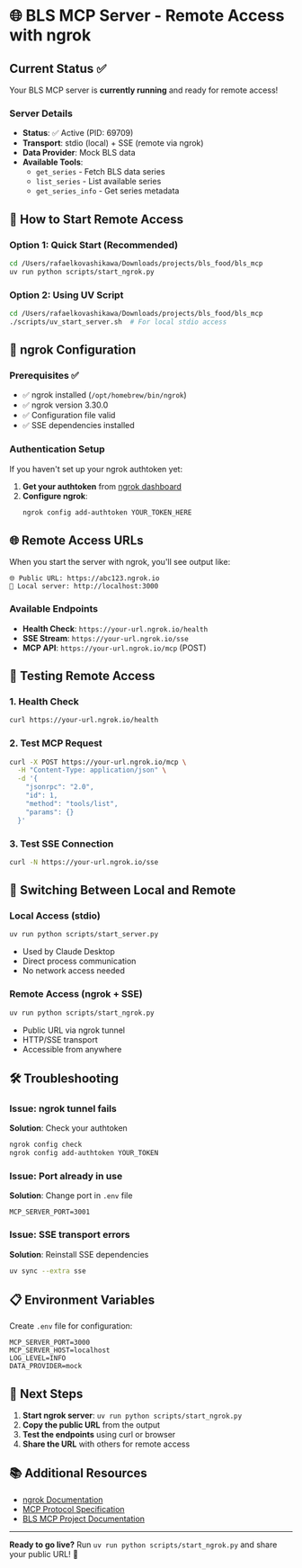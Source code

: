 # 🌐 BLS MCP Server - Remote Access with ngrok

## Current Status ✅

Your BLS MCP server is **currently running** and ready for remote access!

### Server Details
- **Status**: ✅ Active (PID: 69709)
- **Transport**: stdio (local) + SSE (remote via ngrok)
- **Data Provider**: Mock BLS data
- **Available Tools**: 
  - `get_series` - Fetch BLS data series
  - `list_series` - List available series  
  - `get_series_info` - Get series metadata

## 🚀 How to Start Remote Access

### Option 1: Quick Start (Recommended)
```bash
cd /Users/rafaelkovashikawa/Downloads/projects/bls_food/bls_mcp
uv run python scripts/start_ngrok.py
```

### Option 2: Using UV Script
```bash
cd /Users/rafaelkovashikawa/Downloads/projects/bls_food/bls_mcp
./scripts/uv_start_server.sh  # For local stdio access
```

## 🔧 ngrok Configuration

### Prerequisites ✅
- ✅ ngrok installed (`/opt/homebrew/bin/ngrok`)
- ✅ ngrok version 3.30.0
- ✅ Configuration file valid
- ✅ SSE dependencies installed

### Authentication Setup
If you haven't set up your ngrok authtoken yet:

1. **Get your authtoken** from [ngrok dashboard](https://dashboard.ngrok.com/get-started/setup/macos)
2. **Configure ngrok**:
   ```bash
   ngrok config add-authtoken YOUR_TOKEN_HERE
   ```

## 🌐 Remote Access URLs

When you start the server with ngrok, you'll see output like:
```
🌐 Public URL: https://abc123.ngrok.io
📡 Local server: http://localhost:3000
```

### Available Endpoints
- **Health Check**: `https://your-url.ngrok.io/health`
- **SSE Stream**: `https://your-url.ngrok.io/sse`
- **MCP API**: `https://your-url.ngrok.io/mcp` (POST)

## 🧪 Testing Remote Access

### 1. Health Check
```bash
curl https://your-url.ngrok.io/health
```

### 2. Test MCP Request
```bash
curl -X POST https://your-url.ngrok.io/mcp \
  -H "Content-Type: application/json" \
  -d '{
    "jsonrpc": "2.0",
    "id": 1,
    "method": "tools/list",
    "params": {}
  }'
```

### 3. Test SSE Connection
```bash
curl -N https://your-url.ngrok.io/sse
```

## 🔄 Switching Between Local and Remote

### Local Access (stdio)
```bash
uv run python scripts/start_server.py
```
- Used by Claude Desktop
- Direct process communication
- No network access needed

### Remote Access (ngrok + SSE)
```bash
uv run python scripts/start_ngrok.py
```
- Public URL via ngrok tunnel
- HTTP/SSE transport
- Accessible from anywhere

## 🛠️ Troubleshooting

### Issue: ngrok tunnel fails
**Solution**: Check your authtoken
```bash
ngrok config check
ngrok config add-authtoken YOUR_TOKEN
```

### Issue: Port already in use
**Solution**: Change port in `.env` file
```env
MCP_SERVER_PORT=3001
```

### Issue: SSE transport errors
**Solution**: Reinstall SSE dependencies
```bash
uv sync --extra sse
```

## 📋 Environment Variables

Create `.env` file for configuration:
```env
MCP_SERVER_PORT=3000
MCP_SERVER_HOST=localhost
LOG_LEVEL=INFO
DATA_PROVIDER=mock
```

## 🎯 Next Steps

1. **Start ngrok server**: `uv run python scripts/start_ngrok.py`
2. **Copy the public URL** from the output
3. **Test the endpoints** using curl or browser
4. **Share the URL** with others for remote access

## 📚 Additional Resources

- [ngrok Documentation](https://ngrok.com/docs)
- [MCP Protocol Specification](https://modelcontextprotocol.io/)
- [BLS MCP Project Documentation](./README.md)

---

**Ready to go live?** Run `uv run python scripts/start_ngrok.py` and share your public URL! 🚀
